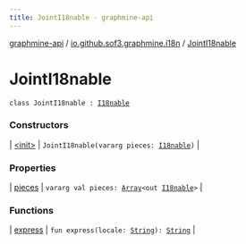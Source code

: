 ```yaml
---
title: JointI18nable - graphmine-api
---
```


[graphmine-api](../../index.html) / [io.github.sof3.graphmine.i18n](../index.html) / [JointI18nable](./index.html)

# JointI18nable

`class JointI18nable : `[`I18nable`](../-i18nable/index.html)

### Constructors

| [&lt;init&gt;](-init-.html) | `JointI18nable(vararg pieces: `[`I18nable`](../-i18nable/index.html)`)` |

### Properties

| [pieces](pieces.html) | `vararg val pieces: `[`Array`](https://kotlinlang.org/api/latest/jvm/stdlib/kotlin/-array/index.html)`<out `[`I18nable`](../-i18nable/index.html)`>` |

### Functions

| [express](express.html) | `fun express(locale: `[`String`](https://kotlinlang.org/api/latest/jvm/stdlib/kotlin/-string/index.html)`): `[`String`](https://kotlinlang.org/api/latest/jvm/stdlib/kotlin/-string/index.html) |

